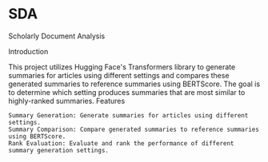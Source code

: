 # SDA
Scholarly Document Analysis 

Introduction

This project utilizes Hugging Face's Transformers library to generate summaries for articles using different settings and compares these generated summaries to reference summaries using BERTScore. The goal is to determine which setting produces summaries that are most similar to highly-ranked summaries.
Features

    Summary Generation: Generate summaries for articles using different settings.
    Summary Comparison: Compare generated summaries to reference summaries using BERTScore.
    Rank Evaluation: Evaluate and rank the performance of different summary generation settings.
